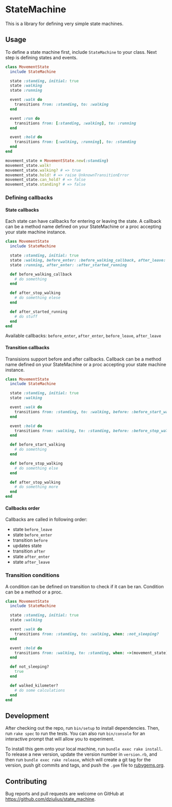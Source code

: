 # StateMachine

This is a library for defining very simple state machines.

## Usage

To define a state machine first, include `StateMachine` to your class. Next step is defining states and events.

```ruby
class MovementState
  include StateMachine

  state :standing, initial: true
  state :walking
  state :running

  event :walk do
    transitions from: :standing, to: :walking
  end

  event :run do
    transitions from: [:standing, :walking], to: :running
  end

  event :hold do
    transitions from: [:walking, :running], to: :standing
  end
end

movement_state = MovementState.new(:standing)
movement_state.walk!
movement_state.walking? # => true
movement_state.hold! # => raise UnknownTransitionError
movement_state.can_hold? # => false
movement_state.standing? # => false
```

### Defining callbacks

#### State callbacks

Each state can have callbacks for entering or leaving the state. A callback can be a method name defined on your StateMachine or a proc accepting your state machine instance.

```ruby
class MovementState
  include StateMachine

  state :standing, initial: true
  state :walking, before_enter: :before_walking_callback, after_leave: ->(movement_state) { movement_state.after_stop_walking }
  state :running, after_enter: :after_started_running

  def before_walking_callback
    # do something
  end

  def after_stop_walking
    # do something elese
  end

  def after_started_running
    # do stuff
  end
end
```

Available callbacks: `before_enter`, `after_enter`, `before_leave`, `after_leave`

#### Transition callbacks

Transisions support before and after callbacks. Callback can be a method name defined on your StateMachine or a proc accepting your state machine instance.

```ruby
class MovementState
  include StateMachine

  state :standing, initial: true
  state :walking

  event :walk do
    transitions from: :standing, to: :walking, before: :before_start_walking
  end

  event :hold do
    transitions from: :walking, to: :standing, before: :before_stop_walking, after: ->(movement_state) { movement_state.after_stop_walking }
  end

  def before_start_walking
    # do something
  end

  def before_stop_walking
    # do something else
  end

  def after_stop_walking
    # do something more
  end
end
```

#### Callbacks order

Callbacks are called in following order:
* state `before_leave`
* state `before_enter`
* transition `before`
* updates state
* transition `after`
* state `after_enter`
* state `after_leave`

### Transition conditions

A condition can be defined on transition to check if it can be ran. Condition can be a method or a proc.

```ruby
class MovementState
  include StateMachine

  state :standing, initial: true
  state :walking

  event :walk do
    transitions from: :standing, to: :walking, when: :not_sleeping?
  end

  event :hold do
    transitions from: :walking, to: :standing, when: ->(movement_state) { |movement_state| movement_state.walked_kilometer? }
  end

  def not_sleeping?
    true
  end

  def walked_kilometer?
    # do some calculations
  end
end
```

## Development

After checking out the repo, run `bin/setup` to install dependencies. Then, run `rake spec` to run the tests. You can also run `bin/console` for an interactive prompt that will allow you to experiment.

To install this gem onto your local machine, run `bundle exec rake install`. To release a new version, update the version number in `version.rb`, and then run `bundle exec rake release`, which will create a git tag for the version, push git commits and tags, and push the `.gem` file to [rubygems.org](https://rubygems.org).

## Contributing

Bug reports and pull requests are welcome on GitHub at https://github.com/dziulius/state_machine.

